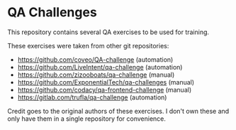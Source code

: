 # QA Challenges

This repository contains several QA exercises to be used for training.

These exercises were taken from other git repositories:
* https://github.com/coveo/QA-challenge (automation)
* https://github.com/LiveIntent/qa-challenge (automation)
* https://github.com/zizooboats/qa-challenge (manual)
* https://github.com/ExponentialTech/qa-challenges (manual)
* https://github.com/codacy/qa-frontend-challenge (manual)
* https://gitlab.com/trufla/qa-challenge (automation)

Credit goes to the original authors of these exercises. I don't own these and only have them in a single repository for convenience.